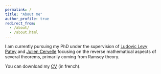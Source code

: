 ```yaml
---
permalink: /
title: "About me"
author_profile: true
redirect_from: 
  - /about/
  - /about.html
---
```


I am currently pursuing my PhD under the supervision of [Ludovic Levy Patey](https://ludovicpatey.com) and [Julien Cervelle](https://jc.lacl.fr) focusing on the reverse mathematical aspects of several theorems, primarily coming from Ramsey theory. 

You can download my [CV](https://lehouerou.fr/files/CV.pdf) (in french).


